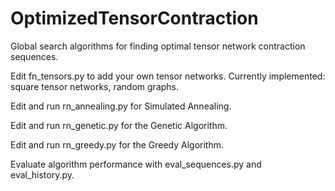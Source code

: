 # OptimizedTensorContraction
Global search algorithms for finding optimal tensor network contraction sequences.


Edit fn_tensors.py to add your own tensor networks. Currently implemented: square tensor networks, random graphs.

Edit and run rn_annealing.py for Simulated Annealing.

Edit and run rn_genetic.py for the Genetic Algorithm.

Edit and run rn_greedy.py for the Greedy Algorithm.


Evaluate algorithm performance with eval_sequences.py and eval_history.py.
